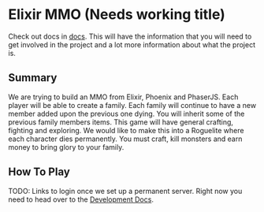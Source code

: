 # Elixir MMO (Needs working title)

Check out docs in [docs](docs). This will have the information that you will need to get involved in the project and a lot more information about what the project is.

## Summary

We are trying to build an MMO from Elixir, Phoenix and PhaserJS. Each player will be able to create a family. Each family will continue to have a new member added upon the previous one dying. You will inherit some of the previous family members items. This game will have general crafting, fighting and exploring. We would like to make this into a Roguelite where each character dies permanently. You must craft, kill monsters and earn money to bring glory to your family. 

## How To Play

TODO: Links to login once we set up a permanent server. Right now you need to head over to the [Development Docs](docs/dev.md).